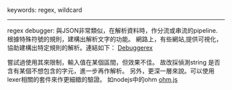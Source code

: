 keywords: regex, wildcard

--- 
regex debugger:
與JSON非常類似，在解析資料時，作分流或串流的pipeline.
根據特殊符號的規則，建構出解析文字的功能。
網路上，有些網站,提供可視化，協助建構出特定規則的解析。連結如下：
[Debuggerex](https://www.debuggex.com/)

嘗試過使用其來限制，輸入值在某個區間，但效果不佳。
故改採偵測string 是否含有某個不想包含的字元，進一步再作解析。
另外，更深一層來說。可以使用lexer相關的套件來作更細緻的驗證。
如nodejs中的ohm [ohm.js](https://ohmjs.org/)